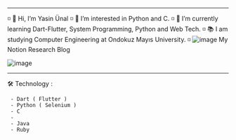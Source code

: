   ----------------------------------------------------------------------
  ◽️ 👋 Hi, I’m Yasin Ünal
  ◽️ 👀 I’m interested in Python and C.
  ◽️ 🌱 I’m currently learning Dart-Flutter, System Programming, Python and  Web Tech.
  ◽️ 📚 I am studying Computer Engineering at Ondokuz Mayıs University. 
  ◽️ ![image](https://user-images.githubusercontent.com/56133248/154100978-5472e94c-80ba-4eed-9bfb-8218d5c3b4c1.png) My Notion Research Blog 

 
  
![image](https://user-images.githubusercontent.com/56133248/143773264-7933ce21-81b2-4057-bfb7-5bcc7be3691a.png)

  ----------------------------------------------------------------------
  
  🛠 Technology : 
    
     - Dart ( Flutter )
     - Python ( Selenium ) 
     - C
     - 
     - Java
     - Ruby
  
  
<!---
Pilestin/Pilestin is a ✨ special ✨ repository because its `README.md` (this file) appears on your GitHub profile.
You can click the Preview link to take a look at your changes.
--->
